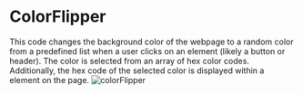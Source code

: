 # ColorFlipper

This code changes the background color of the webpage to a random color from a predefined list when a user clicks on an element (likely a button or header). The color is selected from an array of hex color codes. Additionally, the hex code of the selected color is displayed within a <span> element on the page.
![colorFlipper](colorFlipper.jpeg)
